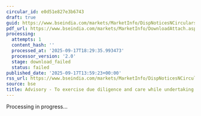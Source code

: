```yaml
---
circular_id: e0d51e827e3b6743
draft: true
guid: https://www.bseindia.com/markets/MarketInfo/DispNoticesNCirculars.aspx?Noticeid={2FF6BE6D-56CA-4B8A-AB0C-13038DD5949E}&noticeno=20250917-53&dt=09/17/2025&icount=53&totcount=57&flag=0
pdf_url: https://www.bseindia.com/markets/MarketInfo/DownloadAttach.aspx?id=20250917-53&attachedId=
processing:
  attempts: 1
  content_hash: ''
  processed_at: '2025-09-17T18:29:35.993473'
  processor_version: '2.0'
  stage: download_failed
  status: failed
published_date: '2025-09-17T13:59:23+00:00'
rss_url: https://www.bseindia.com/markets/MarketInfo/DispNoticesNCirculars.aspx?Noticeid={2FF6BE6D-56CA-4B8A-AB0C-13038DD5949E}&noticeno=20250917-53&dt=09/17/2025&icount=53&totcount=57&flag=0
source: bse
title: Advisory - To exercise due diligence and care while undertaking client transactions
---
```


Processing in progress...